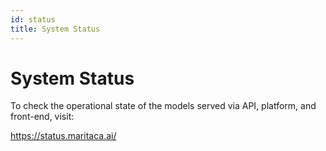 ```yaml
---
id: status
title: System Status
---
```


# System Status

To check the operational state of the models served via API, platform, and front-end, visit:

https://status.maritaca.ai/